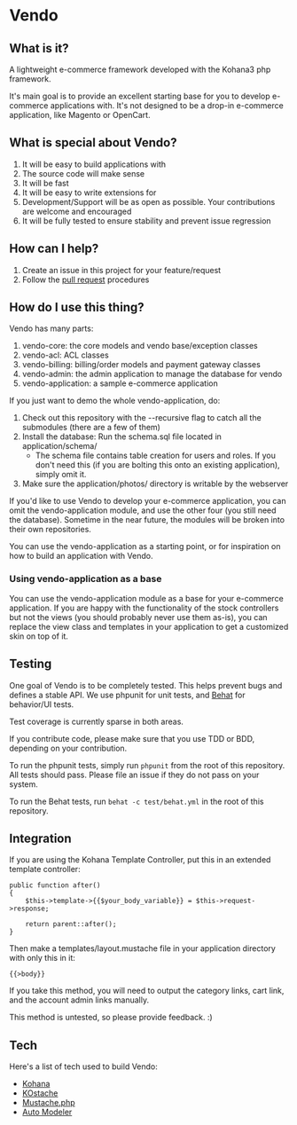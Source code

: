 # Vendo

## What is it?

A lightweight e-commerce framework developed with the Kohana3 php framework.

It's main goal is to provide an excellent starting base for you to develop e-commerce applications with. It's not designed to be a drop-in e-commerce application, like Magento or OpenCart.

## What is special about Vendo?

 1. It will be easy to build applications with
 2. The source code will make sense
 3. It will be fast
 4. It will be easy to write extensions for
 5. Development/Support will be as open as possible. Your contributions are welcome and encouraged
 6. It will be fully tested to ensure stability and prevent issue regression

## How can I help?

 1. Create an issue in this project for your feature/request
 2. Follow the [pull request](http://help.github.com/pull-requests/) procedures

## How do I use this thing?

Vendo has many parts:

 1. vendo-core: the core models and vendo base/exception classes
 2. vendo-acl: ACL classes
 3. vendo-billing: billing/order models and payment gateway classes
 4. vendo-admin: the admin application to manage the database for vendo
 5. vendo-application: a sample e-commerce application

If you just want to demo the whole vendo-application, do:

 1. Check out this repository with the --recursive flag to catch all the submodules (there are a few of them)
 2. Install the database: Run the schema.sql file located in application/schema/
    * The schema file contains table creation for users and roles. If you don't need this (if you are bolting this onto an existing application), simply omit it.
 3. Make sure the application/photos/ directory is writable by the webserver

If you'd like to use Vendo to develop your e-commerce application, you can omit the vendo-application module, and use the other four (you still need the database). Sometime in the near future, the modules will be broken into their own repositories.

You can use the vendo-application as a starting point, or for inspiration on how to build an application with Vendo.

### Using vendo-application as a base

You can use the vendo-application module as a base for your e-commerce application. If you are happy with the functionality of the stock controllers but not the views (you should probably never use them as-is), you can replace the view class and templates in your application to get a customized skin on top of it.

## Testing

One goal of Vendo is to be completely tested. This helps prevent bugs and defines a stable API. We use phpunit for unit tests, and [Behat](http://everzet.com/Behat/) for behavior/UI tests.

Test coverage is currently sparse in both areas.

If you contribute code, please make sure that you use TDD or BDD, depending on your contribution.

To run the phpunit tests, simply run `phpunit` from the root of this repository. All tests should pass. Please file an issue if they do not pass on your system.

To run the Behat tests, run `behat -c test/behat.yml` in the root of this repository.

## Integration

If you are using the Kohana Template Controller, put this in an extended template controller:

	public function after()
	{
		$this->template->{{$your_body_variable}} = $this->request->response;

		return parent::after();
	}

Then make a templates/layout.mustache file in your application directory with only this in it:

	{{>body}}

If you take this method, you will need to output the category links, cart link, and the account admin links manually.

This method is untested, so please provide feedback. :)

## Tech

Here's a list of tech used to build Vendo:

 * [Kohana](http://github.com/kohana/kohana)
 * [KOstache](http://github.com/zombor/KOstache)
 * [Mustache.php](http://github.com/bobthecow/mustache.php)
 * [Auto Modeler](http://github.com/zombor/Auto-Modeler)